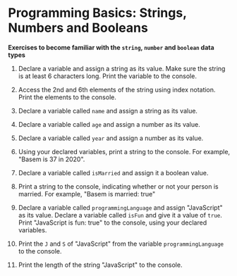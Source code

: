 # Programming Basics: Strings, Numbers and Booleans

**Exercises to become familiar with the `string`, `number` and `boolean` data types**

1. Declare a variable and assign a string as its value. Make sure the string is at least 6 characters long. Print the variable to the console.

2. Access the 2nd and 6th elements of the string using index notation. Print the elements to the console.

3. Declare a variable called `name` and assign a string as its value. 

4. Declare a variable called `age` and assign a number as its value. 

5. Declare a variable called `year` and assign a number as its value. 

6. Using your declared variables, print a string to the console. For example, "Basem is 37 in 2020". 
 
7. Declare a variable called `isMarried` and assign it a boolean value. 

8. Print a string to the console, indicating whether or not your person is married. For example, "Basem is married: true"

9. Declare a variable called `programmingLanguage` and assign "JavaScript" as its value. Declare a variable called `isFun` and give it a value of `true`.  Print "JavaScript is fun: true" to the console, using your declared variables. 

10. Print the `J` and `S` of "JavaScript" from the variable `programmingLanguage` to the console. 

11. Print the length of the string "JavaScript" to the console.
